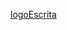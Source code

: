 [logoEscrita](https://user-images.githubusercontent.com/86982539/176807417-40bb5cb7-0208-4f8a-894b-b5d15f9ebf94.png)
